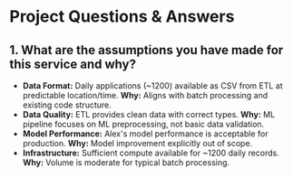 # Project Questions & Answers

## 1. What are the assumptions you have made for this service and why?

*   **Data Format:** Daily applications (~1200) available as CSV from ETL at predictable location/time. **Why:** Aligns with batch processing and existing code structure.
*   **Data Quality:** ETL provides clean data with correct types. **Why:** ML pipeline focuses on ML preprocessing, not basic data validation.
*   **Model Performance:** Alex's model performance is acceptable for production. **Why:** Model improvement explicitly out of scope.
*   **Infrastructure:** Sufficient compute available for ~1200 daily records. **Why:** Volume is moderate for typical batch processing.
